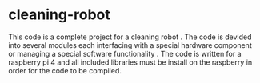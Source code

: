 # cleaning-robot
This code is a complete project for a cleaning robot . The code is devided into several modules each interfacing with a special hardware component or managing a special software functionality . The code is written for a raspberry pi 4 and all included libraries must be install on the raspberry in order for the code to be compiled.
